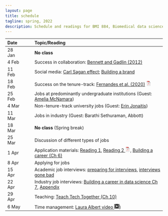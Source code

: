 ```yaml
---
layout: page
title: schedule
tagline: spring, 2022
description: Schedule and readings for BMI 884, Biomedical data science professional skills
---
```


| Date    | &nbsp;&nbsp;&nbsp;&nbsp;   | Topic/Reading  |
| :------ | -- | :----- |
| 28 Jan  |    | **No class** |
| 4 Feb   |    | Success in collaboration: [Bennett and Gadlin (2012)](https://www.ncbi.nlm.nih.gov/pmc/articles/PMC3652225/) |
| 11 Feb  |    | Social media: [Carl Sagan effect](https://doi.org/10.1523/JNEUROSCI.0086-16.2016); [Building a brand](https://www.stephaniehicks.com/blog/building-a-brand-as-a-scientist/) |
| 18 Feb  |    | Success on the tenure-track: [Fernandes et al. (2020)](https://doi.org/10.7554/eLife.54097) [![pdf icon](icons/pdf-icon.png)](https://bit.ly/3d3uA9b) |
| 25 Feb  |    | Jobs at predominantly undergraduate institutions (Guest: [Amelia McNamara](https://www.amelia.mn)) |
| 4 Mar   |    | Non-tenure-track university jobs (Guest: [Erin Jonaitis](https://www.adrc.wisc.edu/erin-jonaitis-phd)) |
| 11 Mar  |    | Jobs in industry (Guest: Barathi Sethuraman, Abbott) |
| 18 Mar  |    | **No class** (Spring break) |
| 25 Mar  |    | Discussion of different types of jobs |
| 1 Apr   |    | Application materials: [Reading 1](https://mitcommlab.mit.edu/broad/commkit/cover-letter-for-a-faculty-position/), [Reading 2 ![pdf icon](icons/pdf-icon.png)](https://hwpi.harvard.edu/files/ocs/files/gsas-cvs-and-cover-letters.pdf), [Building a career (Ch 6)](https://livebook.manning.com/book/build-your-career-in-data-science/chapter-6/1)
| 8 Apr  |    | Applying for jobs |
| 15 Apr  |    | Academic job interviews: [preparing for interviews](https://www.sciencemag.org/careers/2018/12/how-put-your-best-foot-forward-faculty-job-interviews), [interviews gone bad](https://www.insidehighered.com/blogs/globalhighered/faculty-job-interviews-gone-bad) |
| 22 Apr   |    | Industry job interviews: [Building a career in data science Ch 7](https://livebook.manning.com/book/build-your-career-in-data-science/chapter-7/1), [Appendix](https://livebook.manning.com/book/build-a-career-in-data-science/appendix/) |
| 29 Apr  |    | Teaching: [Teach Tech Together (Ch 10)](https://teachtogether.tech/en/index.html#s:motivation) |
| 6 May  |    | Time management: [Laura Albert video ![video icon](icons/video-icon.png)](https://www.youtube.com/watch?v=Jmdz0p_gTww)) |
